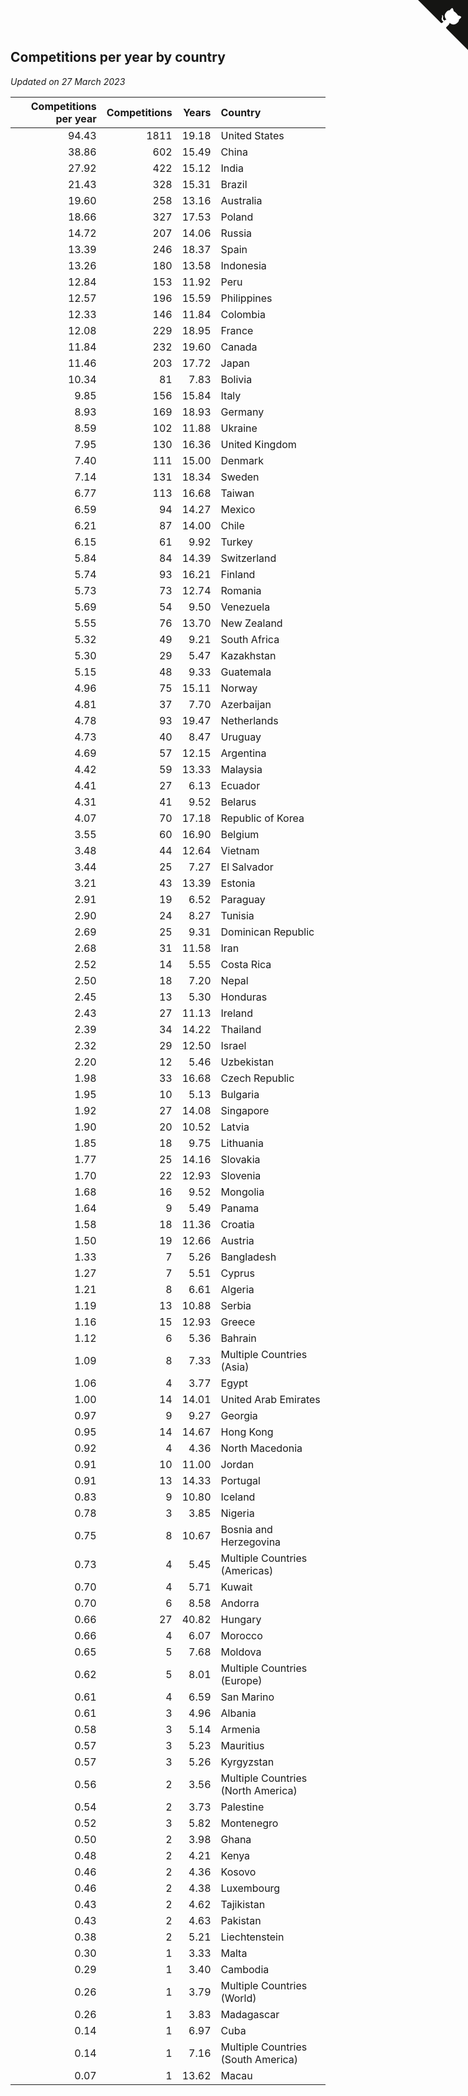 ## Competitions per year by country

*Updated on 27 March 2023*

| Competitions per year | Competitions | Years | Country |
| ---: | ---: | ---: | :--- |
| 94.43 | 1811 | 19.18 | United States |
| 38.86 | 602 | 15.49 | China |
| 27.92 | 422 | 15.12 | India |
| 21.43 | 328 | 15.31 | Brazil |
| 19.60 | 258 | 13.16 | Australia |
| 18.66 | 327 | 17.53 | Poland |
| 14.72 | 207 | 14.06 | Russia |
| 13.39 | 246 | 18.37 | Spain |
| 13.26 | 180 | 13.58 | Indonesia |
| 12.84 | 153 | 11.92 | Peru |
| 12.57 | 196 | 15.59 | Philippines |
| 12.33 | 146 | 11.84 | Colombia |
| 12.08 | 229 | 18.95 | France |
| 11.84 | 232 | 19.60 | Canada |
| 11.46 | 203 | 17.72 | Japan |
| 10.34 | 81 | 7.83 | Bolivia |
| 9.85 | 156 | 15.84 | Italy |
| 8.93 | 169 | 18.93 | Germany |
| 8.59 | 102 | 11.88 | Ukraine |
| 7.95 | 130 | 16.36 | United Kingdom |
| 7.40 | 111 | 15.00 | Denmark |
| 7.14 | 131 | 18.34 | Sweden |
| 6.77 | 113 | 16.68 | Taiwan |
| 6.59 | 94 | 14.27 | Mexico |
| 6.21 | 87 | 14.00 | Chile |
| 6.15 | 61 | 9.92 | Turkey |
| 5.84 | 84 | 14.39 | Switzerland |
| 5.74 | 93 | 16.21 | Finland |
| 5.73 | 73 | 12.74 | Romania |
| 5.69 | 54 | 9.50 | Venezuela |
| 5.55 | 76 | 13.70 | New Zealand |
| 5.32 | 49 | 9.21 | South Africa |
| 5.30 | 29 | 5.47 | Kazakhstan |
| 5.15 | 48 | 9.33 | Guatemala |
| 4.96 | 75 | 15.11 | Norway |
| 4.81 | 37 | 7.70 | Azerbaijan |
| 4.78 | 93 | 19.47 | Netherlands |
| 4.73 | 40 | 8.47 | Uruguay |
| 4.69 | 57 | 12.15 | Argentina |
| 4.42 | 59 | 13.33 | Malaysia |
| 4.41 | 27 | 6.13 | Ecuador |
| 4.31 | 41 | 9.52 | Belarus |
| 4.07 | 70 | 17.18 | Republic of Korea |
| 3.55 | 60 | 16.90 | Belgium |
| 3.48 | 44 | 12.64 | Vietnam |
| 3.44 | 25 | 7.27 | El Salvador |
| 3.21 | 43 | 13.39 | Estonia |
| 2.91 | 19 | 6.52 | Paraguay |
| 2.90 | 24 | 8.27 | Tunisia |
| 2.69 | 25 | 9.31 | Dominican Republic |
| 2.68 | 31 | 11.58 | Iran |
| 2.52 | 14 | 5.55 | Costa Rica |
| 2.50 | 18 | 7.20 | Nepal |
| 2.45 | 13 | 5.30 | Honduras |
| 2.43 | 27 | 11.13 | Ireland |
| 2.39 | 34 | 14.22 | Thailand |
| 2.32 | 29 | 12.50 | Israel |
| 2.20 | 12 | 5.46 | Uzbekistan |
| 1.98 | 33 | 16.68 | Czech Republic |
| 1.95 | 10 | 5.13 | Bulgaria |
| 1.92 | 27 | 14.08 | Singapore |
| 1.90 | 20 | 10.52 | Latvia |
| 1.85 | 18 | 9.75 | Lithuania |
| 1.77 | 25 | 14.16 | Slovakia |
| 1.70 | 22 | 12.93 | Slovenia |
| 1.68 | 16 | 9.52 | Mongolia |
| 1.64 | 9 | 5.49 | Panama |
| 1.58 | 18 | 11.36 | Croatia |
| 1.50 | 19 | 12.66 | Austria |
| 1.33 | 7 | 5.26 | Bangladesh |
| 1.27 | 7 | 5.51 | Cyprus |
| 1.21 | 8 | 6.61 | Algeria |
| 1.19 | 13 | 10.88 | Serbia |
| 1.16 | 15 | 12.93 | Greece |
| 1.12 | 6 | 5.36 | Bahrain |
| 1.09 | 8 | 7.33 | Multiple Countries (Asia) |
| 1.06 | 4 | 3.77 | Egypt |
| 1.00 | 14 | 14.01 | United Arab Emirates |
| 0.97 | 9 | 9.27 | Georgia |
| 0.95 | 14 | 14.67 | Hong Kong |
| 0.92 | 4 | 4.36 | North Macedonia |
| 0.91 | 10 | 11.00 | Jordan |
| 0.91 | 13 | 14.33 | Portugal |
| 0.83 | 9 | 10.80 | Iceland |
| 0.78 | 3 | 3.85 | Nigeria |
| 0.75 | 8 | 10.67 | Bosnia and Herzegovina |
| 0.73 | 4 | 5.45 | Multiple Countries (Americas) |
| 0.70 | 4 | 5.71 | Kuwait |
| 0.70 | 6 | 8.58 | Andorra |
| 0.66 | 27 | 40.82 | Hungary |
| 0.66 | 4 | 6.07 | Morocco |
| 0.65 | 5 | 7.68 | Moldova |
| 0.62 | 5 | 8.01 | Multiple Countries (Europe) |
| 0.61 | 4 | 6.59 | San Marino |
| 0.61 | 3 | 4.96 | Albania |
| 0.58 | 3 | 5.14 | Armenia |
| 0.57 | 3 | 5.23 | Mauritius |
| 0.57 | 3 | 5.26 | Kyrgyzstan |
| 0.56 | 2 | 3.56 | Multiple Countries (North America) |
| 0.54 | 2 | 3.73 | Palestine |
| 0.52 | 3 | 5.82 | Montenegro |
| 0.50 | 2 | 3.98 | Ghana |
| 0.48 | 2 | 4.21 | Kenya |
| 0.46 | 2 | 4.36 | Kosovo |
| 0.46 | 2 | 4.38 | Luxembourg |
| 0.43 | 2 | 4.62 | Tajikistan |
| 0.43 | 2 | 4.63 | Pakistan |
| 0.38 | 2 | 5.21 | Liechtenstein |
| 0.30 | 1 | 3.33 | Malta |
| 0.29 | 1 | 3.40 | Cambodia |
| 0.26 | 1 | 3.79 | Multiple Countries (World) |
| 0.26 | 1 | 3.83 | Madagascar |
| 0.14 | 1 | 6.97 | Cuba |
| 0.14 | 1 | 7.16 | Multiple Countries (South America) |
| 0.07 | 1 | 13.62 | Macau |


<a href="https://github.com/jonatanklosko/wca_statistics" class="github-corner" aria-label="View source on Github"><svg width="80" height="80" viewBox="0 0 250 250" style="fill:#151513; color:#fff; position: absolute; top: 0; border: 0; right: 0;" aria-hidden="true"><path d="M0,0 L115,115 L130,115 L142,142 L250,250 L250,0 Z"></path><path d="M128.3,109.0 C113.8,99.7 119.0,89.6 119.0,89.6 C122.0,82.7 120.5,78.6 120.5,78.6 C119.2,72.0 123.4,76.3 123.4,76.3 C127.3,80.9 125.5,87.3 125.5,87.3 C122.9,97.6 130.6,101.9 134.4,103.2" fill="currentColor" style="transform-origin: 130px 106px;" class="octo-arm"></path><path d="M115.0,115.0 C114.9,115.1 118.7,116.5 119.8,115.4 L133.7,101.6 C136.9,99.2 139.9,98.4 142.2,98.6 C133.8,88.0 127.5,74.4 143.8,58.0 C148.5,53.4 154.0,51.2 159.7,51.0 C160.3,49.4 163.2,43.6 171.4,40.1 C171.4,40.1 176.1,42.5 178.8,56.2 C183.1,58.6 187.2,61.8 190.9,65.4 C194.5,69.0 197.7,73.2 200.1,77.6 C213.8,80.2 216.3,84.9 216.3,84.9 C212.7,93.1 206.9,96.0 205.4,96.6 C205.1,102.4 203.0,107.8 198.3,112.5 C181.9,128.9 168.3,122.5 157.7,114.1 C157.9,116.9 156.7,120.9 152.7,124.9 L141.0,136.5 C139.8,137.7 141.6,141.9 141.8,141.8 Z" fill="currentColor" class="octo-body"></path></svg></a><style>.github-corner:hover .octo-arm{animation:octocat-wave 560ms ease-in-out}@keyframes octocat-wave{0%,100%{transform:rotate(0)}20%,60%{transform:rotate(-25deg)}40%,80%{transform:rotate(10deg)}}@media (max-width:500px){.github-corner:hover .octo-arm{animation:none}.github-corner .octo-arm{animation:octocat-wave 560ms ease-in-out}}</style>
